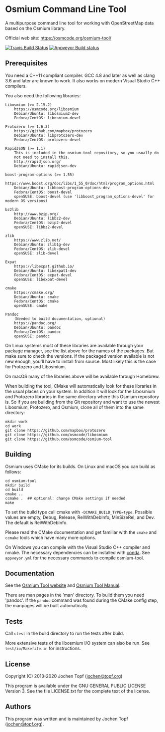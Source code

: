 
# Osmium Command Line Tool

A multipurpose command line tool for working with OpenStreetMap data based on
the Osmium library.

Official web site: https://osmcode.org/osmium-tool/

[![Travis Build Status](https://secure.travis-ci.org/osmcode/osmium-tool.svg)](https://travis-ci.org/osmcode/osmium-tool)
[![Appveyor Build status](https://ci.appveyor.com/api/projects/status/k9v6et0o4baekrmi/branch/master?svg=true)](https://ci.appveyor.com/project/lonvia/osmium-tool/branch/master)


## Prerequisites

You need a C++11 compliant compiler. GCC 4.8 and later as well as clang 3.6 and
later are known to work. It also works on modern Visual Studio C++ compilers.

You also need the following libraries:

    Libosmium (>= 2.15.2)
        https://osmcode.org/libosmium
        Debian/Ubuntu: libosmium2-dev
        Fedora/CentOS: libosmium-devel

    Protozero (>= 1.6.3)
        https://github.com/mapbox/protozero
        Debian/Ubuntu: libprotozero-dev
        Fedora/CentOS: protozero-devel

    RapidJSON (>= 1.1)
        This is included in the osmium-tool repository, so you usually do
        not need to install this.
        http://rapidjson.org/
        Debian/Ubuntu: rapidjson-dev

    boost-program-options (>= 1.55)
        https://www.boost.org/doc/libs/1_55_0/doc/html/program_options.html
        Debian/Ubuntu: libboost-program-options-dev
        Fedora/CentOS: boost-devel
        openSUSE: boost-devel (use 'libboost_program_options-devel' for modern OS versions)

    bz2lib
        http://www.bzip.org/
        Debian/Ubuntu: libbz2-dev
        Fedora/CentOS: bzip2-devel
        openSUSE: libbz2-devel

    zlib
        https://www.zlib.net/
        Debian/Ubuntu: zlib1g-dev
        Fedora/CentOS: zlib-devel
        openSUSE: zlib-devel

    Expat
        https://libexpat.github.io/
        Debian/Ubuntu: libexpat1-dev
        Fedora/CentOS: expat-devel
        openSUSE: libexpat-devel

    cmake
        https://cmake.org/
        Debian/Ubuntu: cmake
        Fedora/CentOS: cmake
        openSUSE: cmake

    Pandoc
        (Needed to build documentation, optional)
        https://pandoc.org/
        Debian/Ubuntu: pandoc
        Fedora/CentOS: pandoc
        openSUSE: pandoc

On Linux systems most of these libraries are available through your package
manager, see the list above for the names of the packages. But make sure to
check the versions. If the packaged version available is not new enough, you'll
have to install from source. Most likely this is the case for Protozero and
Libosmium.

On macOS many of the libraries above will be available through Homebrew.

When building the tool, CMake will automatically look for these libraries in
the usual places on your system. In addition it will look for the Libosmium and
Protozero libraries in the same directory where this Osmium repository is. So
if you are building from the Git repository and want to use the newest
Libosmium, Protozero, and Osmium, clone all of them into the same directory:

    mkdir work
    cd work
    git clone https://github.com/mapbox/protozero
    git clone https://github.com/osmcode/libosmium
    git clone https://github.com/osmcode/osmium-tool


## Building

Osmium uses CMake for its builds. On Linux and macOS you can build as follows:

    cd osmium-tool
    mkdir build
    cd build
    cmake ..
    ccmake .  ## optional: change CMake settings if needed
    make

To set the build type call cmake with `-DCMAKE_BUILD_TYPE=type`. Possible
values are empty, Debug, Release, RelWithDebInfo, MinSizeRel, and Dev. The
default is RelWithDebInfo.

Please read the CMake documentation and get familiar with the `cmake` and
`ccmake` tools which have many more options.

On Windows you can compile with the Visual Studio C++ compiler and nmake.
The necessary dependencies can be installed with [conda](https://conda.io).
See `appveyor.yml` for the necessary commands to compile osmium-tool.


## Documentation

See the [Osmium Tool website](https://osmcode.org/osmium-tool/)
and [Osmium Tool Manual](https://osmcode.org/osmium-tool/manual.html).

There are man pages in the 'man' directory. To build them you need 'pandoc'.
If the `pandoc` command was found during the CMake config step, the manpages
will be built automatically.


## Tests

Call `ctest` in the build directory to run the tests after build.

More extensive tests of the libosmium I/O system can also be run. See
`test/io/Makefile.in` for instructions.


## License

Copyright (C) 2013-2020  Jochen Topf (jochen@topf.org)

This program is available under the GNU GENERAL PUBLIC LICENSE Version 3.
See the file LICENSE.txt for the complete text of the license.


## Authors

This program was written and is maintained by Jochen Topf (jochen@topf.org).

